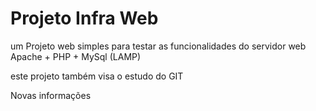 
# Projeto Infra Web

um Projeto web simples para testar as funcionalidades do servidor web Apache + PHP + MySql (LAMP)

este projeto também visa o estudo do GIT

Novas informações